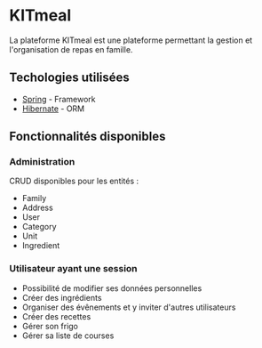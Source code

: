 # KITmeal
La plateforme KITmeal est une plateforme permettant la gestion et l'organisation de repas en famille.

## Techologies utilisées
* [Spring](https://projects.spring.io/spring-framework/) - Framework
* [Hibernate](http://hibernate.org/orm/) - ORM

## Fonctionnalités disponibles

### Administration
CRUD disponibles pour les entités :
  * Family
  * Address
  * User
  * Category
  * Unit
  * Ingredient
  
### Utilisateur ayant une session
  * Possibilité de modifier ses données personnelles
  * Créer des ingrédients
  * Organiser des évênements et y inviter d'autres utilisateurs
  * Créer des recettes
  * Gérer son frigo
  * Gérer sa liste de courses
